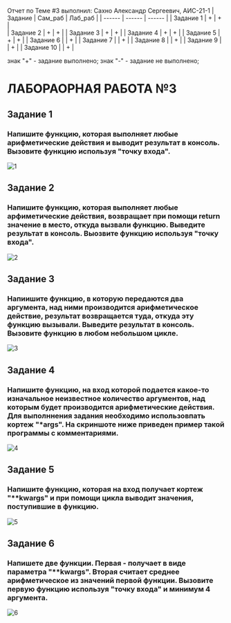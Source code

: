 Отчет по Теме #3 выполнил:
Сахно Александр Сергеевич, АИС-21-1
| Задание | Сам_раб | Лаб_раб | 
| ------ | ------ | ------ | 
| Задание 1 | + | + |  
| Задание 2 | + | + | 
| Задание 3 | + | + | 
| Задание 4 | + | + | 
| Задание 5 | + | + | 
| Задание 6 |  | + | 
| Задание 7 |  | + | 
| Задание 8 |  | + | 
| Задание 9 |  | + | 
| Задание 10 |  | + | 

знак "+" - задание выполнено; знак "-" - задание не выполнено;

# ЛАБОРАОРНАЯ РАБОТА №3

## Задание 1
### Напишите функцию, которая выполняет любые арифметические действия и выводит результат в консоль. Вызовите функцию используя "точку входа".
![1](https://github.com/Alexsergh/Engineering/assets/134552389/be573e9f-1742-4ca9-b678-c6eae890b7cf)

## Задание 2
### Напишите функцию, которая выполняет любые арфиметические действия, возвращает при помощи return значение в место, откуда вызвали функцию. Выведите результат в консоль. Выозвите функцию используя "точку входа".
![2](https://github.com/Alexsergh/Engineering/assets/134552389/3e8fb6ed-0a50-4acc-9ff1-51a33f8e74c0)

## Задание 3
### Напиишите функцию, в которую передаются два аргумента, над ними производится арифметическое действие, результат возвращается туда, откуда эту функцию вызывали. Выведите результат в консоль. Вызовите функцию в любом небольшом цикле.
![3](https://github.com/Alexsergh/Engineering/assets/134552389/99a0d241-567e-4853-8c7c-b5e13bab4365)

## Задание 4
### Напишите функцию, на вход которой подается какое-то изначальное неизвестное количество аргументов, над которым будет производится арифметические действия. Для выполннения задания необходимо использовпать кортеж "*args". На скриншоте ниже приведен пример такой программы с комментариями.
![4](https://github.com/Alexsergh/Engineering/assets/134552389/f638eb5e-3400-42ec-8a78-a80959616a9c)

## Задание 5
### Напишите функцию, которая на вход получает кортеж "**kwargs" и при помощи цикла выводит значения, поступившие в функцию. 
![5](https://github.com/Alexsergh/Engineering/assets/134552389/9128f0e6-0c3f-49d2-9d0a-d630d965db2f)

## Задание 6
### Напишете две функции. Первая - получает в виде параметра "**kwargs". Вторая считает среднее арифметическое из значений первой функции. Вызовите первую функцию используя "точку входа" и минимум 4 аргумента.
![6](https://github.com/Alexsergh/Engineering/assets/134552389/d2947361-39f8-4838-94ad-5799bd150121)





